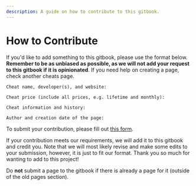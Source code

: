 ```yaml
---
description: A guide on how to contribute to this gitbook.
---
```


# How to Contribute

If you'd like to add something to this gitbook, please use the format below. **Remember to be as unbiased as possible, as we will not add your request to this gitbook if it is opinionated**. If you need help on creating a page, check another cheats page.

`Cheat name, developer(s), and website:`

`Cheat price (include all prices, e.g. lifetime and monthly):`

`Cheat information and history:`

`Author and creation date of the page:`

To submit your contribution, please fill out [this form](https://docs.google.com/forms/d/e/1FAIpQLSf3Uwu9m0vV4GydpGm8lepKJOoAB_J9hwLI2BnEX2nWijr5nQ/viewform?usp=sf_link).

If your contribution meets our requirements, we will add it to this gitbook and credit you. Note that we will most likely revise and make some edits to your submission, however, it is just to fit our format. Thank you so much for wanting to add to this project!

Do **not** submit a page to the gitbook if there is already a page for it \(outside of the old pages section\).

